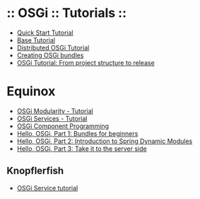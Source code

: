 :: OSGi :: Tutorials ::
=======================

- [Quick Start Tutorial](http://enroute.osgi.org/qs/050-start.html)
- [Base Tutorial](http://enroute.osgi.org/tutorial_base/050-start.html)
- [Distributed OSGi Tutorial](http://enroute.osgi.org/tutorial_rsa/050-start.html)
- [Creating OSGi bundles](https://spring.io/blog/2008/02/18/creating-osgi-bundles/)
- [OSGi Tutorial: From project structure to release](http://blog.knowhowlab.org/2010/06/osgi-tutorial-from-project-structure-to.html)

# Equinox

- [OSGi Modularity - Tutorial](http://www.vogella.com/tutorials/OSGi/article.html)
- [OSGi Services - Tutorial](http://www.vogella.com/tutorials/OSGiServices/article.html)
- [OSGi Component Programming](https://github.com/osgi/eclipsecon/tree/master/2006/tutorial)
- [Hello, OSGi, Part 1: Bundles for beginners](http://www.javaworld.com/article/2077837/java-se/java-se-hello-osgi-part-1-bundles-for-beginners.html)
- [Hello, OSGi, Part 2: Introduction to Spring Dynamic Modules](http://www.javaworld.com/article/2077853/java-se/java-se-hello-osgi-part-2-introduction-to-spring-dynamic-modules.html)
- [Hello, OSGi, Part 3: Take it to the server side](http://www.javaworld.com/article/2077868/java-se/java-se-hello-osgi-part-3-take-it-to-the-server-side.html)

## Knopflerfish

- [OSGi Service tutorial](http://www.knopflerfish.org/osgi_service_tutorial.html)

